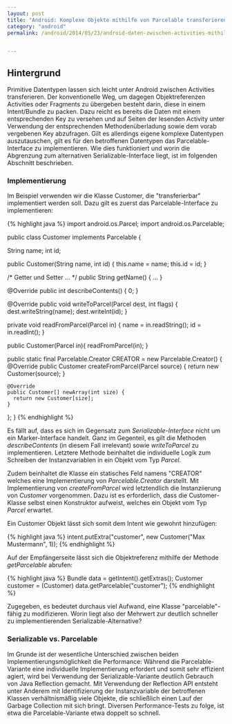 ```yaml
---
layout: post
title: "Android: Komplexe Objekte mithilfe von Parcelable transferieren"
category: "android"
permalink: /android/2014/05/23/android-daten-zwischen-activities-mithilfe-von-parcelable-uebergeben/


---
```




## Hintergrund

Primitive Datentypen lassen sich leicht unter Android zwischen Activities transferieren.
Der konventionelle Weg, um dagegen Objektreferenzen Activities oder Fragments zu übergeben besteht darin, diese in einem Intent/Bundle zu packen. Dazu reicht es bereits die Daten mit einem entsprechenden Key zu versehen und auf Seiten der lesenden Activity unter Verwendung der entsprechenden Methodenüberladung sowie dem vorab vergebenen Key abzufragen.
Gilt es allerdings eigene komplexe Datentypen auszutauschen, gilt es für den betroffenen Datentypen das Parcelable-Interface zu implementieren.
Wie dies funktioniert und worin die Abgrenzung zum alternativen Serializable-Interface liegt, ist im folgenden Abschnitt beschrieben.

### Implementierung

Im Beispiel verwenden wir die Klasse Customer, die "transferierbar"  implementiert werden soll. Dazu gilt es zuerst das Parcelable-Interface zu implementieren:

{% highlight java %} 
import android.os.Parcel;
import android.os.Parcelable;

public class Customer implements Parcelable { 

  String name;
  int id;
  
  public Customer(String name, int id) { 
    this.name = name;
    this.id = id;
  }
  
  /* Getter und Setter ... */
  public String getName() { ... }
  
  @Override
  public int describeContents() {
    0;
  }
  
  @Override
  public void writeToParcel(Parcel dest, int flags) {
    dest.writeString(name);
    dest.writeInt(id);
  }
  
  private void readFromParcel(Parcel in) {
    name = in.readString();
    id = in.readInt();
  } 
  
  public Customer(Parcel in){
    readFromParcel(in);
  }
  
  public static final Parcelable.Creator<Customer> CREATOR = new Parcelable.Creator<Customer>() {
    @Override
    public Customer createFromParcel(Parcel source) {
      return new Customer(source);
    }
    
    @Override
    public Customer[] newArray(int size) {
      return new Customer[size];
    }
  };
}
{% endhighlight %}

Es fällt auf, dass es sich im Gegensatz zum <em>Serializable-Interface</em> nicht um ein Marker-Interface handelt.
Ganz im Gegenteil, es gilt die Methoden <em>describeContents</em> (in diesem Fall irrelevant) sowie <em>writeToParcel</em> zu implementieren.
Letztere Methode beinhaltet die individuelle Logik zum Schreiben der Instanzvariablen in ein Objekt vom Typ <em>Parcel</em>.

Zudem beinhaltet die Klasse ein statisches Feld namens "CREATOR" welches eine Implementierung von <em>Parcelable.Creator</em> darstellt.
Mit Implementierung von <em>createFromParcel</em> wird letztendlich die Instanziierung von <em>Customer</em> vorgenommen.
Dazu ist es erforderlich, dass die Customer-Klasse selbst einen Konstruktor aufweist, welches ein Objekt vom Typ <em>Parcel</em> erwartet.

Ein Customer Objekt lässt sich somit dem Intent wie gewohnt hinzufügen:

{% highlight java %}
intent.putExtra("customer", new Customer("Max Mustermann", 1));
{% endhighlight %}

Auf der Empfängerseite lässt sich die Objektreferenz mithilfe der Methode <em>getParcelable</em> abrufen:

{% highlight java %}
Bundle data = getIntent().getExtras();
Customer customer = (Customer) data.getParcelable("customer");
{% endhighlight %}

Zugegeben, es bedeutet durchaus viel Aufwand, eine Klasse "parcelable"-fähig zu modifizieren.
Worin liegt also der Mehrwert zur deutlich schneller zu implementierenden Serializable-Alternative?

### Serializable vs. Parcelable

Im Grunde ist der wesentliche Unterschied zwischen beiden Implementierungsmöglichkeit die Performance:
Während die Parcelable-Variante eine individuelle Implementierung erfordert und somit sehr effizient agiert, wird bei Verwendung der Serializable-Variante deutlich Gebrauch von Java Reflection gemacht.
Mit Verwendung der Reflection API entsteht unter Anderem mit Identifizierung der Instanzvariable der betroffenen Klassen verhältnismäßig viele Objekte, die schließlich einen Lauf der Garbage Collection mit sich bringt.
Diversen Performance-Tests zu folge, ist etwa die Parcelable-Variante etwa doppelt so schnell.

